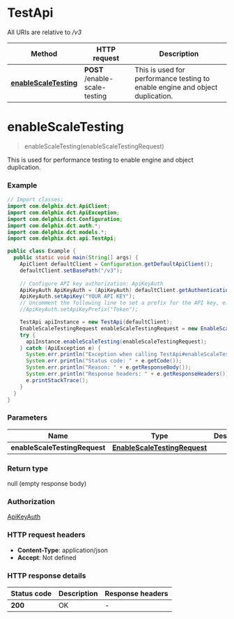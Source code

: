 # TestApi

All URIs are relative to */v3*

| Method | HTTP request | Description |
|------------- | ------------- | -------------|
| [**enableScaleTesting**](TestApi.md#enableScaleTesting) | **POST** /enable-scale-testing | This is used for performance testing to enable engine and object duplication. |


<a id="enableScaleTesting"></a>
# **enableScaleTesting**
> enableScaleTesting(enableScaleTestingRequest)

This is used for performance testing to enable engine and object duplication.

### Example
```java
// Import classes:
import com.delphix.dct.ApiClient;
import com.delphix.dct.ApiException;
import com.delphix.dct.Configuration;
import com.delphix.dct.auth.*;
import com.delphix.dct.models.*;
import com.delphix.dct.api.TestApi;

public class Example {
  public static void main(String[] args) {
    ApiClient defaultClient = Configuration.getDefaultApiClient();
    defaultClient.setBasePath("/v3");
    
    // Configure API key authorization: ApiKeyAuth
    ApiKeyAuth ApiKeyAuth = (ApiKeyAuth) defaultClient.getAuthentication("ApiKeyAuth");
    ApiKeyAuth.setApiKey("YOUR API KEY");
    // Uncomment the following line to set a prefix for the API key, e.g. "Token" (defaults to null)
    //ApiKeyAuth.setApiKeyPrefix("Token");

    TestApi apiInstance = new TestApi(defaultClient);
    EnableScaleTestingRequest enableScaleTestingRequest = new EnableScaleTestingRequest(); // EnableScaleTestingRequest | 
    try {
      apiInstance.enableScaleTesting(enableScaleTestingRequest);
    } catch (ApiException e) {
      System.err.println("Exception when calling TestApi#enableScaleTesting");
      System.err.println("Status code: " + e.getCode());
      System.err.println("Reason: " + e.getResponseBody());
      System.err.println("Response headers: " + e.getResponseHeaders());
      e.printStackTrace();
    }
  }
}
```

### Parameters

| Name | Type | Description  | Notes |
|------------- | ------------- | ------------- | -------------|
| **enableScaleTestingRequest** | [**EnableScaleTestingRequest**](EnableScaleTestingRequest.md)|  | [optional] |

### Return type

null (empty response body)

### Authorization

[ApiKeyAuth](../DCT_README#ApiKeyAuth)

### HTTP request headers

 - **Content-Type**: application/json
 - **Accept**: Not defined

### HTTP response details
| Status code | Description | Response headers |
|-------------|-------------|------------------|
| **200** | OK |  -  |

